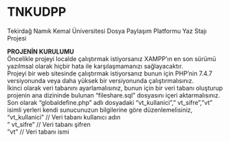 # TNKUDPP
Tekirdağ Namık Kemal Üniversitesi Dosya Paylaşım Platformu Yaz Stajı Projesi

<b>PROJENİN KURULUMU<br></b>
Öncelikle projeyi localde çalıştırmak istiyorsanız XAMPP’ın en son sürümü yazılmsal olarak hiçbir hata ile karşılaşmamanızı sağlayacaktır.<br>
Projeyi bir web sitesinde çalıştırmak istiyorsanız bunun için PHP’nin 7.4.7 versiyonunda veya daha yüksek bir versiyonunda çalıştırmalısınız.<br>
İkinci olarak veri tabanını ayarlamalısınız, bunun için bir veri tabanı oluşturup projenin ana dizininde bulunan “fileshare.sql” dosyasını içeri aktarmalısınız.<br>
Son olarak “globaldefine.php” adlı dosyadaki “vt_kullanici”,” vt_sifre”,”vt” isimli yerleri kendi sunucunuzun bilgilerine göre düzenlemelisiniz,<br>
“vt_kullanici” // Veri tabanı kullanıcı adın<br>
” vt_sifre” // Veri tabanı şifren<br>
”vt” // Veri tabanı ismi<br>
